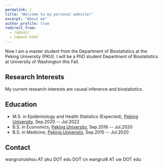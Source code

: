 ```yaml
---
permalink: /
title: "Welcome to my personal website!"
excerpt: "About me"
author_profile: true
redirect_from: 
  - /about/
  - /about.html
---
```



Now I am a master student from the Department of Biostatistics at the Peking University (PKU). I will be a PhD student Department of Biostatistics at University of Washington this Fall.

Research Interests
-----------
My current research interests are causal inference and biostatistics.

Education
-----------
* M.S. in Epidemiology and Health Statistics (Expected), [Peking University](https://www.pku.edu.cn/), Sep.2020 -- Jul.2022
* B.S. in Economics, [Peking University](https://www.pku.edu.cn/), Sep.2016 -- Jul.2020
* B.S. in Medicine, [Peking University](https://www.pku.edu.cn/), Sep.2015 -- Jul.2020

Contact
-----------
wangruiruishou AT pku DOT edu DOT cn
wangrui8 AT uw DOT edu
